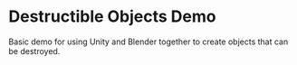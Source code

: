 Destructible Objects Demo
===

Basic demo for using Unity and Blender together to create objects that can be destroyed.